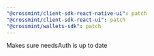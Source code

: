 ```yaml
---
"@crossmint/client-sdk-react-native-ui": patch
"@crossmint/client-sdk-react-ui": patch
"@crossmint/wallets-sdk": patch
---
```


Makes sure needsAuth is up to date

